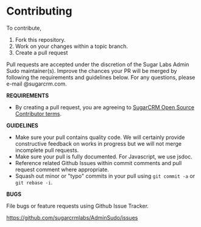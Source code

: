 # Contributing

To contribute,

1. Fork this repository.
1. Work on your changes within a topic branch.
1. Create a pull request

Pull requests are accepted under the discretion of the Sugar Labs Admin Sudo maintainer(s). 
Improve the chances your PR will be merged by following the requirements and guidelines below. 
For any questions, please e-mail <blank>@sugarcrm.com.

**REQUIREMENTS**
- By creating a pull request, you are agreeing to [SugarCRM Open Source Contributor terms](CONTRIBUTOR_TERMS.pdf).

**GUIDELINES**
- Make sure your pull contains quality code. We will certainly provide constructive feedback on works in progress but we will not merge incomplete pull requests.
- Make sure your pull is fully documented. For Javascript, we use jsdoc.
- Reference related Github Issues within commit comments and pull request comment where appropriate.
- Squash out minor or "typo" commits in your pull using `git commit -a` or `git rebase -i`.

**BUGS**

File bugs or feature requests using Github Issue Tracker.

https://github.com/sugarcrmlabs/AdminSudo/issues
